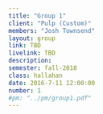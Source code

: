 ```yaml
---
title: "Group 1"
client: "Pulp (Custom)"
members: "Josh Townsend"
layout: group
link: TBD
livelink: TBD
description:
semester: fall-2018
class: hallahan
date: 2016-7-11 12:00:00
number: 1
#pm: "../pm/group1.pdf"
---
```

